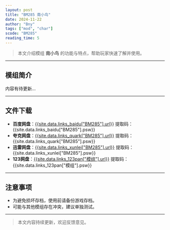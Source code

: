 ```yaml
---
layout: post
title: "BM285 南小鸟"
date: 2024-11-22
author: "Bny"
tags: ["mod", "char"]
scode: "BM285"
reading_time: 5
---
```


> 本文介绍模组 **南小鸟** 的功能与特点，帮助玩家快速了解并使用。

---

## 模组简介

内容有待更新...

---

## 文件下载
- **百度网盘**：[{{site.data.links_baidu["BM285"].url}}]({{site.data.links_baidu["BM285"].url}}) 提取码：{{site.data.links_baidu["BM285"].psw}}
- **夸克网盘**：[{{site.data.links_quark["BM285"].url}}]({{site.data.links_quark["BM285"].url}}) 提取码：{{site.data.links_quark["BM285"].psw}}
- **迅雷网盘**：[{{site.data.links_xunlei["BM285"].url}}]({{site.data.links_xunlei["BM285"].url}}) 提取码：{{site.data.links_xunlei["BM285"].psw}}
- **123网盘**：[{{site.data.links_123pan["模组"].url}}]({{site.data.links_123pan["模组"].url}}) 提取码：{{site.data.links_123pan["模组"].psw}}

---

## 注意事项
- 为避免损坏存档，使用前请备份游戏存档。
- 可能与其他模组存在冲突，建议单独测试。

---

> 本文内容持续更新，欢迎反馈意见。
